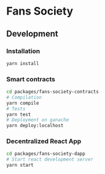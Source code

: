 # Fans Society

## Development

### Installation

```sh
yarn install
```

### Smart contracts

```sh
cd packages/fans-society-contracts
# Compilation
yarn compile
# Tests
yarn test
# Deployment on ganache
yarn deploy:localhost
```

### Decentralized React App

```sh
cd packages/fans-society-dapp
# Start react development server
yarn start
```
